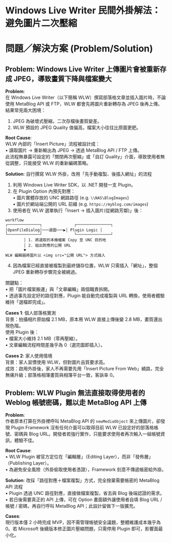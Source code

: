 # Windows Live Writer 民間外掛解法：避免圖片二次壓縮

# 問題／解決方案 (Problem/Solution)

## Problem: Windows Live Writer 上傳圖片會被重新存成 JPEG，導致畫質下降與檔案變大  

**Problem**:  
在 Windows Live Writer（以下簡稱 WLW）撰寫部落格文章並插入圖片時，不論使用 MetaBlog API 或 FTP，WLW 都會先將圖片重新轉存為 JPEG 後再上傳。結果常見兩大困境：  
1. JPEG 為破壞式壓縮，二次存檔後畫質變差。  
2. WLW 預設的 JPEG Quality 值偏高，檔案大小往往比原圖更肥。  

**Root Cause**:  
WLW 內部的「Insert Picture」流程被設計成：  
• 讀取圖片 → 重新輸出為 JPEG → 透過 MetaBlog API / FTP 上傳。  
此流程無暴露可設定的「關閉再次壓縮」或「自訂 Quality」介面，導致使用者無從調整，只能接受 WLW 的重新編碼策略。  

**Solution**: 自行撰寫 WLW 外掛，改用「先手動複製、後插入網址」的流程  
1. 利用 Windows Live Writer SDK，以 .NET 開發一支 Plugin。  
2. 在 Plugin Option 內預先對應：  
   • 圖片實體存放的 UNC 網路路徑 (e.g. `\\NAS\BlogImages`)  
   • 圖片於網站端公開的 URL 前綴 (e.g. `https://myblog.com/images`)  
3. 使用者在 WLW 選單執行「Insert → 插入圖片(從網路芳鄰)」後：  
```
workflow
┌──────────────┐              ┌───────────────┐
│OpenFileDialog│───選圖───▶│ Plugin Logic │
└──────────────┘              └───────────────┘
        │ 1. 將選取的本機檔案 Copy 至 UNC 目的地
        │ 2. 組出對應的公開 URL
        ▼
WLW 編輯器將圖片以 <img src="公開 URL"> 方式插入
```  
4. 因為檔案已經直接被複製到最終儲存位置，WLW 只需插入「網址」，整個 JPEG 重新轉存步驟完全被繞過。  

關鍵點：  
• 把「圖片檔案搬運」與「文章編輯」兩個職責拆開。  
• 透過事先設定好的路徑對應，Plugin 能自動完成複製與 URL 轉換，使用者體驗維持「選檔即完成」。  

**Cases 1**: 個人部落格實測  
背景：拍攝相片原始檔 2.1 MB，原本用 WLW 直接上傳後變 2.8 MB，畫質還出現色階。  
使用 Plugin 後：  
• 檔案大小維持 2.1 MB（零再壓縮）。  
• 文章編輯流程時間差幾乎為 0（選完圖即插入）。  

**Cases 2**: 家人使用情境  
背景：家人習慣使用 WLW，但對圖片品質要求高。  
成效：啟用外掛後，家人不再需要先用「Insert Picture From Web」繞路，完全無痛升級；部落格相簿畫質與相簿平台一致，客訴率 0。  


## Problem: WLW Plugin 無法直接取得使用者的 Weblog 帳號密碼，難以走 MetaBlog API 上傳

**Problem**:  
作者原本打算在外掛裡呼叫 MetaBlog API 的 `newMediaObject` 來上傳圖片，卻發現 Plugin Framework 沒有任何介面可以取得目前 WLW 已設定好的部落格帳號、密碼與 Blog URL。開發者若強行實作，只能要求使用者再次輸入一組帳號資訊，體驗不佳。  

**Root Cause**:  
• WLW Plugin 被官方定位在「編輯層」（Editing Layer），而非「發佈層」（Publishing Layer）。  
• 為避免安全風險（外掛偷取使用者憑證），Framework 刻意不傳遞帳密給外掛。  

**Solution**: 改採「路徑對應＋檔案複製」方式，完全捨棄需要帳密的 MetaBlog API 流程  
• Plugin 透過 UNC 路徑對應，直接做檔案複製，省去與 Blog 後端認證的需求。  
• 若日後需要真正的 API 上傳，可在 Option 畫面額外讓使用者自填 Blog URL / 帳號 / 密碼，再自行呼叫 MetaBlog API；此設計留做下一版擴充。  

**Cases**:  
現行版本僅 2 小時完成 MVP，因不需管理帳號安全議題，整體維護成本幾乎為 0。若 Microsoft 後續版本修正圖片壓縮問題，只需停用 Plugin 即可，影響面最小化。  